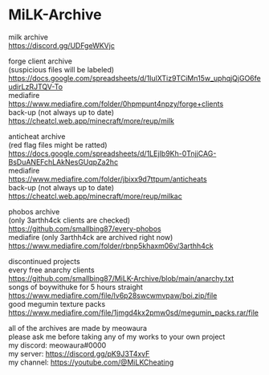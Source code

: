 # MiLK-Archive

milk archive  
https://discord.gg/UDFgeWKVjc  

forge client archive  
(suspicious files will be labeled)  
https://docs.google.com/spreadsheets/d/1IulXTiz9TCiMn15w_uphqjQjGO6feudirLzRJTQV-To  
mediafire  
https://www.mediafire.com/folder/0hpmpunt4npzy/forge+clients  
back-up (not always up to date)  
https://cheatcl.web.app/minecraft/more/reup/milk

anticheat archive  
(red flag files might be ratted)  
https://docs.google.com/spreadsheets/d/1LEjIb9Kh-0TnjjCAG-BsDuANEFchLAkNesGUqpZa2hc  
mediafire  
https://www.mediafire.com/folder/jbixx9d7ttpum/anticheats  
back-up (not always up to date)  
https://cheatcl.web.app/minecraft/more/reup/milkac  
  
phobos archive   
(only 3arthh4ck clients are checked)   
https://github.com/smallbing87/every-phobos   
mediafire (only 3arthh4ck are archived right now)   
https://www.mediafire.com/folder/rbnp5khaxm06v/3arthh4ck   
   
discontinued projects  
every free anarchy clients  
https://github.com/smallbing87/MiLK-Archive/blob/main/anarchy.txt  
songs of boywithuke for 5 hours straight  
https://www.mediafire.com/file/lv6p28swcwmvpaw/boi.zip/file  
good megumin texture packs  
https://www.mediafire.com/file/1jmgd4kx2pmw0sd/megumin_packs.rar/file  

all of the archives are made by meowaura  
please ask me before taking any of my works to your own project  
my discord: meowaura#0000  
my server: https://discord.gg/pK9J3T4xvF  
my channel: https://youtube.com/@MiLKCheating
